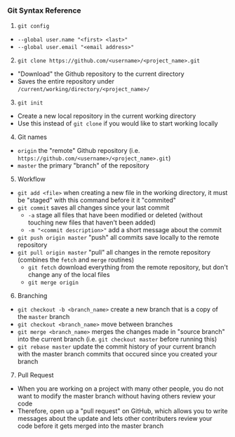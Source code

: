 ### Git Syntax Reference

1. `git config`
  - `--global user.name "<first> <last>"`
  - `--global user.email "<email address>"`

2. `git clone https://github.com/<username>/<project_name>.git`
  - "Download" the Github repository to the current directory
  - Saves the entire repository under `/current/working/directory/<project_name>/`

3. `git init`
  - Create a new local repository in the current working directory
  - Use this instead of `git clone` if you would like to start working locally

4. Git names
  - `origin` the "remote" Github repository (i.e. `https://github.com/<username>/<project_name>.git`)
  - `master` the primary "branch" of the repository

5. Workflow
  - `git add <file>` when creating a new file in the working directory, it must be "staged" with this command before it it "commited"
  - `git commit` saves all changes since your last commit
    - `-a` stage all files that have been modified or deleted (without touching new files that haven't been added)
    - `-m "<commit description>"` add a short message about the commit
  - `git push origin master` "push" all commits save locally to the remote repository
  - `git pull origin master` "pull" all changes in the remote repository (combines the `fetch` and `merge` routines)
    - `git fetch` download everything from the remote repository, but don't change any of the local files
    - `git merge origin`

6. Branching
  - `git checkout -b <branch_name>` create a new branch that is a copy of the `master` branch
  - `git checkout <branch_name>` move between branches
  - `git merge <branch_name>` merges the changes made in "source branch" into the current branch (i.e. `git checkout master` before running this)
  - `git rebase master` update the commit history of your current branch with the master branch commits that occured since you created your branch

7. Pull Request
  - When you are working on a project with many other people, you do not want to modify the master branch without having others review your code
  - Therefore, open up a "pull request" on GitHub, which allows you to write messages about the update and lets other contributers review your code before it gets merged into the master branch
